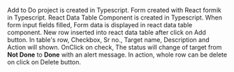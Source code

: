 Add to Do project is created in Typescript.
Form created with React formik in Typescript.
React Data Table Component is created in Typescript.
When form input fields filled, Form data is displayed in react data table component.
New row inserted into react data table after click on Add button.
In table's row, Checkbox, Sr no., Target name, Description and Action will shown.
OnClick on check, The status will change of target from **Not Done** to **Done** with an alert message.
In action, whole row can be delete on click on Delete button.
